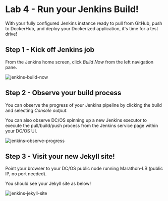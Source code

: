 # Lab 4 - Run your Jenkins Build!

With your fully configured Jenkins instance ready to pull from GitHub, push to DockerHub, and deploy your Dockerized application, it's time for a test drive!

## Step 1 - Kick off Jenkins job

From the Jenkins home screen, click *Build Now* from the left navigation pane.

![jenkins-build-now](https://github.com/tbaums/dcos-k8s-days-labs/blob/master/labs/CICD-labs/screenshots/jenkins-build-now.png)

## Step 2 - Observe your build process

You can observe the progress of your Jenkins pipeline by clicking the build and selecting *Console output*.

You can also observe DC/OS spinning up a new Jenkins executor to execute the pull/build/push process from the Jenkins service page within your DC/OS UI. 

![jenkins-observe-progress](https://github.com/tbaums/dcos-k8s-days-labs/blob/master/labs/CICD-labs/screenshots/jenkins-observe-progress.png)

 ## Step 3 - Visit your new Jekyll site!

 Point your browser to your DC/OS public node running Marathon-LB (public IP, no port needed).

 You should see your Jekyll site as below!

 ![jenkins-jekyll-site](https://github.com/tbaums/dcos-k8s-days-labs/blob/master/labs/CICD-labs/screenshots/jenkins-jekyll-site.png)
